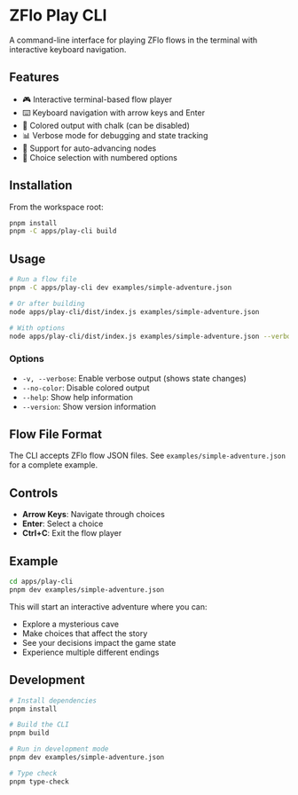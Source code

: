 # ZFlo Play CLI

A command-line interface for playing ZFlo flows in the terminal with interactive keyboard navigation.

## Features

- 🎮 Interactive terminal-based flow player
- ⌨️ Keyboard navigation with arrow keys and Enter
- 🎨 Colored output with chalk (can be disabled)
- 📊 Verbose mode for debugging and state tracking
- 🔄 Support for auto-advancing nodes
- 🎯 Choice selection with numbered options

## Installation

From the workspace root:

```bash
pnpm install
pnpm -C apps/play-cli build
```

## Usage

```bash
# Run a flow file
pnpm -C apps/play-cli dev examples/simple-adventure.json

# Or after building
node apps/play-cli/dist/index.js examples/simple-adventure.json

# With options
node apps/play-cli/dist/index.js examples/simple-adventure.json --verbose --no-color
```

### Options

- `-v, --verbose`: Enable verbose output (shows state changes)
- `--no-color`: Disable colored output
- `--help`: Show help information
- `--version`: Show version information

## Flow File Format

The CLI accepts ZFlo flow JSON files. See `examples/simple-adventure.json` for a complete example.

## Controls

- **Arrow Keys**: Navigate through choices
- **Enter**: Select a choice
- **Ctrl+C**: Exit the flow player

## Example

```bash
cd apps/play-cli
pnpm dev examples/simple-adventure.json
```

This will start an interactive adventure where you can:

- Explore a mysterious cave
- Make choices that affect the story
- See your decisions impact the game state
- Experience multiple different endings

## Development

```bash
# Install dependencies
pnpm install

# Build the CLI
pnpm build

# Run in development mode
pnpm dev examples/simple-adventure.json

# Type check
pnpm type-check
```
